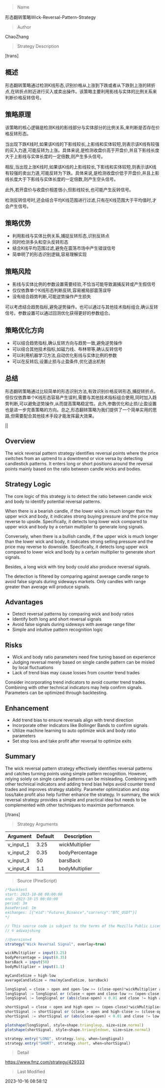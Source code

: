 
> Name

形态翻转策略Wick-Reversal-Pattern-Strategy

> Author

ChaoZhang

> Strategy Description

[trans]


## 概述

形态翻转策略通过检测K线形态,识别价格从上涨到下跌或者从下跌到上涨的转折点,在转折点附近进行买入或卖出操作。该策略主要利用影线与实体的比例关系来判断价格反转信号。

## 策略原理

该策略的核心逻辑是检测K线的影线部分与实体部分的比例关系,来判断是否存在价格反转形态。

当出现下跌K线时,如果该K线的下影线较长,上影线和实体较短,则表示该K线有较强的买入力道,可能反转为上涨。具体来说,是检测收盘价高于开盘价,并且下影线长度大于上影线与实体长度的一定倍数,则产生多头信号。

相反,当出现上涨K线时,如果该K线的上影线较长,下影线和实体较短,则表示该K线有较强的卖出力道,可能反转为下跌。具体来说,是检测收盘价低于开盘价,并且上影线长度大于下影线与实体长度的一定倍数,则产生空头信号。

此外,若开盘价与收盘价相差很小,但影线较长,也可能产生反转信号。

检测反转信号时,还会结合平均K线范围进行过滤,只有在K线范围大于平均值时,才会产生信号。

## 策略优势

- 利用影线与实体比例关系,捕捉反转形态,识别反转点
- 同时检测多头和空头反转形态
- 结合K线平均范围过滤,避免在震荡市场中产生错误信号
- 简单明了的形态识别逻辑,容易理解实现

## 策略风险

- 影线与实体比例的参数设置需要经验,不恰当可能导致漏捕反转或产生假信号
- 仅仅依靠单个K线形态判断反转,容易被局部震荡误导
- 没有结合趋势判断,可能逆势操作产生损失

可以考虑结合趋势指标,避免逆势操作。也可以通过与其他技术指标组合,确认反转信号。参数设置可以通过回测优化获得更好的参数组合。

## 策略优化方向  

- 可以结合趋势指标,确认反转方向与趋势一致,避免逆势操作
- 可以结合其他技术指标,如磁力线、布林带等,确认反转信号
- 可以利用机器学习方法,自动优化影线与实体比例的参数
- 可以在反转后,设置止损与止盈条件,优化退出机制

## 总结

形态翻转策略通过比较简单的形态识别方法,有效识别价格反转形态,捕捉转折点。但仅仅依靠单个K线形态容易产生误判,需要与其他技术指标组合使用,同时加入趋势判断,可以避免逆势操作,从而提高策略稳定性。此外,参数优化和止损/止盈设置也是进一步完善策略的方向。总之,形态翻转策略为我们提供了一个简单实用的思路,但需要配合其他技术手段才能发挥最大效果。

||

## Overview

The wick reversal pattern strategy identifies reversal points where the price switches from an uptrend to a downtrend or vice versa by detecting candlestick patterns. It enters long or short positions around the reversal points mainly based on the ratio between candle wicks and bodies.

## Strategy Logic

The core logic of this strategy is to detect the ratio between candle wick and body to identify potential reversal patterns. 

When there is a bearish candle, if the lower wick is much longer than the upper wick and body, it indicates strong buying pressure and the price may reverse to upside. Specifically, it detects long lower wick compared to upper wick and body by a certain multiplier to generate long signals.

Conversely, when there is a bullish candle, if the upper wick is much longer than the lower wick and body, it indicates strong selling pressure and the price may reverse to downside. Specifically, it detects long upper wick compared to lower wick and body by a certain multiplier to generate short signals.

Besides, a long wick with tiny body could also produce reversal signals.

The detection is filtered by comparing against average candle range to avoid false signals during sideways markets. Only candles with range greater than average will produce signals.

## Advantages

- Detect reversal patterns by comparing wick and body ratios 
- Identify both long and short reversal signals
- Avoid false signals during sideways with average range filter
- Simple and intuitive pattern recognition logic

## Risks

- Wick and body ratio parameters need fine tuning based on experience
- Judging reversal merely based on single candle pattern can be misled by local fluctuations
- Lack of trend bias may cause losses from counter trend trades

Consider incorporating trend indicators to avoid counter trend trades. Combining with other technical indicators may help confirm signals. Parameters can be optimized through backtesting.

## Enhancement

- Add trend bias to ensure reversals align with trend direction
- Incorporate other indicators like Bollinger Bands to confirm signals
- Utilize machine learning to auto optimize wick and body ratio parameters
- Set stop loss and take profit after reversal to optimize exits

## Summary

The wick reversal pattern strategy effectively identifies reversal patterns and catches turning points using simple pattern recognition. However, relying solely on single candle patterns can be misleading. Combining with other technical indicators and adding trend bias helps avoid counter trend trades and improves strategy stability. Parameter optimization and stop loss/take profit also help further enhance the strategy. In summary, the wick reversal strategy provides a simple and practical idea but needs to be complemented with other techniques to maximize performance.

[/trans]

> Strategy Arguments



|Argument|Default|Description|
|----|----|----|
|v_input_1|3.25|wickMultiplier|
|v_input_2|0.35|bodyPercentage|
|v_input_3|50|barsBack|
|v_input_4|1.1|bodyMultiplier|


> Source (PineScript)

``` javascript
/*backtest
start: 2023-10-08 00:00:00
end: 2023-10-15 00:00:00
period: 3m
basePeriod: 1m
exchanges: [{"eid":"Futures_Binance","currency":"BTC_USDT"}]
*/

// This source code is subject to the terms of the Mozilla Public License 2.0 at https://mozilla.org/MPL/2.0/
// © adiwajshing

//@version=4
strategy("Wick Reversal Signal", overlay=true)

wickMultiplier = input(3.25)
bodyPercentage = input(0.35)
barsBack = input(50)
bodyMultiplier = input(1.1)

myCandleSize = high-low
averageCandleSize = rma(myCandleSize, barsBack)

longSignal = close > open and open-low >= (close-open)*wickMultiplier and high-close <= (high-low)*bodyPercentage and high-low >= averageCandleSize*bodyMultiplier
longSignal := longSignal or (close < open and close-low >= (open-close)*wickMultiplier and high-close <= (high-low)*bodyPercentage and high-low >= averageCandleSize*bodyMultiplier)
longSignal := longSignal or (abs(close-open) < 0.01 and close != high and high-low >= (high-close)*wickMultiplier and high-close <= (high-low)*bodyPercentage and high-low >= averageCandleSize*bodyMultiplier)

shortSignal = close < open and high-open >= (open-close)*wickMultiplier and close-low <= (high-low)*bodyPercentage and high-low >= averageCandleSize*bodyMultiplier
shortSignal := shortSignal or (close > open and high-close >= (close-open)*wickMultiplier and close-low <= (high-low)*bodyPercentage and high-low >= averageCandleSize*bodyMultiplier)
shortSignal := shortSignal or (abs(close-open) < 0.01 and close != low and high-low >= (close-low)*wickMultiplier and close-low <= (high-low)*bodyPercentage and high-low >= averageCandleSize*bodyMultiplier)

plotshape(longSignal, style=shape.triangleup, size=size.normal)
plotshape(shortSignal, style=shape.triangledown, size=size.normal)

strategy.entry("LONG", strategy.long, when=longSignal)
strategy.entry("SHORT", strategy.short, when=shortSignal)
```

> Detail

https://www.fmz.com/strategy/429333

> Last Modified

2023-10-16 08:58:12

